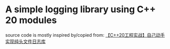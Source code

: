 # A simple logging library using C++ 20 modules

source code is mostly inspired by/copied from: [【C++20工程实战】自己动手实现纯头文件日志库](https://www.bilibili.com/video/BV1t94y1r72E/)